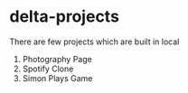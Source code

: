 # delta-projects
There are few projects which are built in local
1. Photography Page
2. Spotify Clone
3. Simon Plays Game
